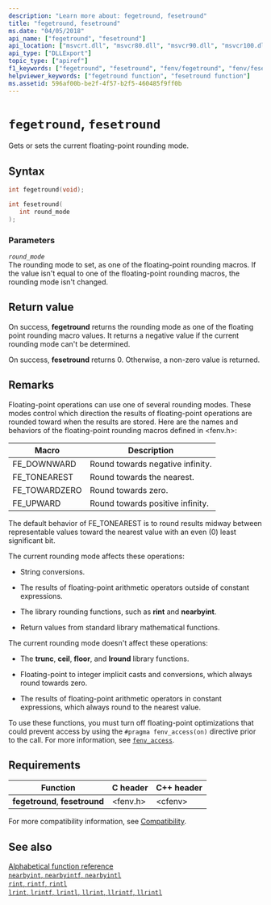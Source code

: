 ```yaml
---
description: "Learn more about: fegetround, fesetround"
title: "fegetround, fesetround"
ms.date: "04/05/2018"
api_name: ["fegetround", "fesetround"]
api_location: ["msvcrt.dll", "msvcr80.dll", "msvcr90.dll", "msvcr100.dll", "msvcr100_clr0400.dll", "msvcr110.dll", "msvcr110_clr0400.dll", "msvcr120.dll", "msvcr120_clr0400.dll", "ucrtbase.dll", "api-ms-win-crt-runtime-l1-1-0.dll"]
api_type: ["DLLExport"]
topic_type: ["apiref"]
f1_keywords: ["fegetround", "fesetround", "fenv/fegetround", "fenv/fesetround"]
helpviewer_keywords: ["fegetround function", "fesetround function"]
ms.assetid: 596af00b-be2f-4f57-b2f5-460485f9ff0b
---
```

# `fegetround`, `fesetround`

Gets or sets the current floating-point rounding mode.

## Syntax

```C
int fegetround(void);

int fesetround(
   int round_mode
);
```

### Parameters

*`round_mode`*\
The rounding mode to set, as one of the floating-point rounding macros. If the value isn't equal to one of the floating-point rounding macros, the rounding mode isn't changed.

## Return value

On success, **fegetround** returns the rounding mode as one of the floating point rounding macro values. It returns a negative value if the current rounding mode can't be determined.

On success, **fesetround** returns 0. Otherwise, a non-zero value is returned.

## Remarks

Floating-point operations can use one of several rounding modes. These modes control which direction the results of floating-point operations are rounded toward when the results are stored. Here are the names and behaviors of the floating-point rounding macros defined in \<fenv.h>:

|Macro|Description|
|-----------|-----------------|
|FE_DOWNWARD|Round towards negative infinity.|
|FE_TONEAREST|Round towards the nearest.|
|FE_TOWARDZERO|Round towards zero.|
|FE_UPWARD|Round towards positive infinity.|

The default behavior of FE_TONEAREST is to round results midway between representable values toward the nearest value with an even (0) least significant bit.

The current rounding mode affects these operations:

- String conversions.

- The results of floating-point arithmetic operators outside of constant expressions.

- The library rounding functions, such as **rint** and **nearbyint**.

- Return values from standard library mathematical functions.

The current rounding mode doesn't affect these operations:

- The **trunc**, **ceil**, **floor**, and **lround** library functions.

- Floating-point to integer implicit casts and conversions, which always round towards zero.

- The results of floating-point arithmetic operators in constant expressions, which always round to the nearest value.

To use these functions, you must turn off floating-point optimizations that could prevent access by using the `#pragma fenv_access(on)` directive prior to the call. For more information, see [`fenv_access`](../../preprocessor/fenv-access.md).

## Requirements

|Function|C header|C++ header|
|--------------|--------------|------------------|
|**fegetround**, **fesetround**|\<fenv.h>|\<cfenv>|

For more compatibility information, see [Compatibility](../compatibility.md).

## See also

[Alphabetical function reference](crt-alphabetical-function-reference.md)\
[`nearbyint`, `nearbyintf`, `nearbyintl`](nearbyint-nearbyintf-nearbyintl1.md)\
[`rint`, `rintf`, `rintl`](rint-rintf-rintl.md)\
[`lrint`, `lrintf`, `lrintl`, `llrint`, `llrintf`, `llrintl`](lrint-lrintf-lrintl-llrint-llrintf-llrintl.md)
